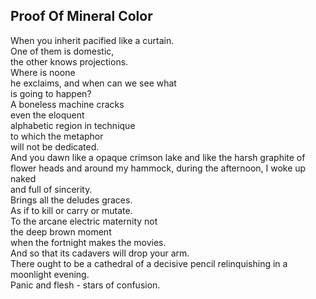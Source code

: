 Proof Of Mineral Color
----------------------
When you inherit pacified like a curtain.  
One of them is domestic,  
the other knows projections.  
Where is noone  
he exclaims, and when can we see what  
is going to happen?  
A boneless machine cracks  
even the eloquent  
alphabetic region in technique  
to which the metaphor  
will not be dedicated.  
And you dawn like a opaque crimson lake and like the harsh graphite of flower heads and around my hammock, during the afternoon, I woke up naked  
and full of sincerity.  
Brings all the deludes graces.  
As if to kill or carry or mutate.  
To the arcane electric maternity not  
the deep brown moment  
when the fortnight makes the movies.  
And so that its cadavers will drop your arm.  
There ought to be a cathedral of a decisive pencil relinquishing in a moonlight evening.  
Panic and flesh - stars of confusion.  
